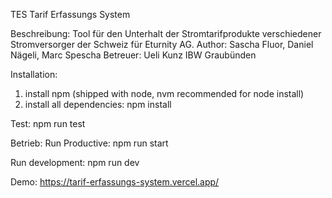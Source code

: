 TES
Tarif Erfassungs System

Beschreibung:
Tool für den Unterhalt der Stromtarifprodukte verschiedener Stromversorger der Schweiz für Eturnity AG.
Author: Sascha Fluor, Daniel Nägeli, Marc Spescha Betreuer: Ueli Kunz IBW Graubünden

Installation:
1. install npm (shipped with node, nvm recommended for node install)
2. install all dependencies: npm install

Test:
npm run test

Betrieb:
Run Productive:
npm run start

Run development:
npm run dev

Demo:
https://tarif-erfassungs-system.vercel.app/
